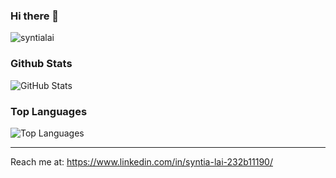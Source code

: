 ### Hi there 👋
<p align="left"> <img src="https://komarev.com/ghpvc/?username=syntialai" alt="syntialai" /> </p>

### Github Stats
<p><img src="https://github-readme-stats.vercel.app/api?username=syntialai&amp;show_icons=true&amp;count_private=true&amp;theme=cobalt" alt="GitHub Stats"></p>

### Top Languages
<p><img src="https://github-readme-stats.vercel.app/api/top-langs/?username=syntialai&amp;layout=compact" alt="Top Languages"></p>

---

Reach me at: https://www.linkedin.com/in/syntia-lai-232b11190/
